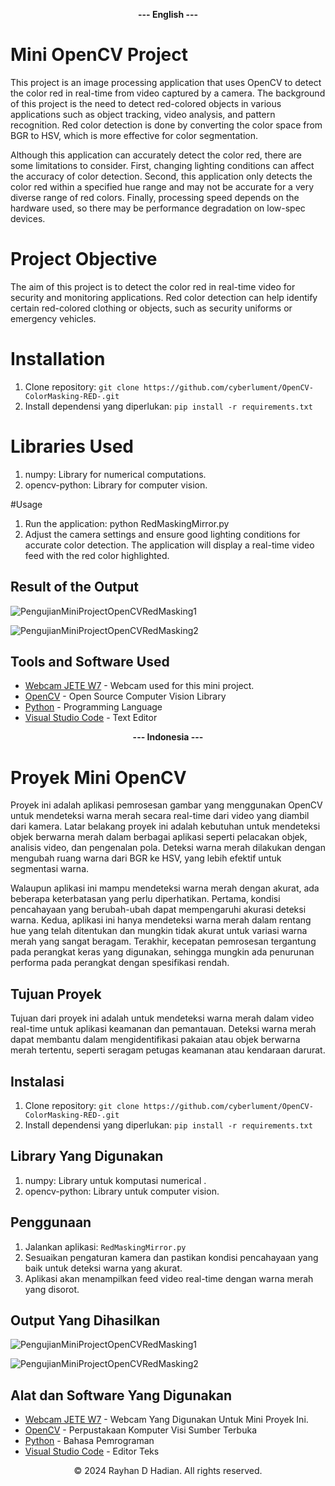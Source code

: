 <p align="center">
  <b>--- English ---</b>
</p>

# Mini OpenCV Project
This project is an image processing application that uses OpenCV to detect the color red in real-time from video captured by a camera. The background of this project is the need to detect red-colored objects in various applications such as object tracking, video analysis, and pattern recognition. Red color detection is done by converting the color space from BGR to HSV, which is more effective for color segmentation.

Although this application can accurately detect the color red, there are some limitations to consider. First, changing lighting conditions can affect the accuracy of color detection. Second, this application only detects the color red within a specified hue range and may not be accurate for a very diverse range of red colors. Finally, processing speed depends on the hardware used, so there may be performance degradation on low-spec devices.

# Project Objective
The aim of this project is to detect the color red in real-time video for security and monitoring applications. Red color detection can help identify certain red-colored clothing or objects, such as security uniforms or emergency vehicles.

# Installation
1. Clone repository: `git clone https://github.com/cyberlument/OpenCV-ColorMasking-RED-.git`
2. Install dependensi yang diperlukan: `pip install -r requirements.txt`

# Libraries Used
1. numpy: Library for numerical computations.
2. opencv-python: Library for computer vision.

#Usage
1. Run the application: python RedMaskingMirror.py
2. Adjust the camera settings and ensure good lighting conditions for accurate color detection.
The application will display a real-time video feed with the red color highlighted.

## Result of the Output
![PengujianMiniProjectOpenCVRedMasking1](https://github.com/Cyberlument/OpenCV-ColorMasking-RED-/assets/101156094/10dce2f1-8940-496a-9804-6c3d258e39e9)

![PengujianMiniProjectOpenCVRedMasking2](https://github.com/Cyberlument/OpenCV-ColorMasking-RED-/assets/101156094/196a72d7-c6d1-490c-9094-53b5e05d977c)

## Tools and Software Used

- [Webcam JETE W7](https://jete.id/product/webcam-jete-w7-full-hd-1080px/) - Webcam used for this mini project.
- [OpenCV](https://opencv.org/) -  Open Source Computer Vision Library
- [Python](https://www.python.org/) - Programming Language
- [Visual Studio Code](https://code.visualstudio.com/) - Text Editor

<p align="center">
  <b>--- Indonesia ---</b>
</p>


# Proyek Mini OpenCV

Proyek ini adalah aplikasi pemrosesan gambar yang menggunakan OpenCV untuk mendeteksi warna merah secara real-time dari video yang diambil dari kamera. Latar belakang proyek ini adalah kebutuhan untuk mendeteksi objek berwarna merah dalam berbagai aplikasi seperti pelacakan objek, analisis video, dan pengenalan pola. Deteksi warna merah dilakukan dengan mengubah ruang warna dari BGR ke HSV, yang lebih efektif untuk segmentasi warna.

Walaupun aplikasi ini mampu mendeteksi warna merah dengan akurat, ada beberapa keterbatasan yang perlu diperhatikan. Pertama, kondisi pencahayaan yang berubah-ubah dapat mempengaruhi akurasi deteksi warna. Kedua, aplikasi ini hanya mendeteksi warna merah dalam rentang hue yang telah ditentukan dan mungkin tidak akurat untuk variasi warna merah yang sangat beragam. Terakhir, kecepatan pemrosesan tergantung pada perangkat keras yang digunakan, sehingga mungkin ada penurunan performa pada perangkat dengan spesifikasi rendah.

## Tujuan Proyek

Tujuan dari proyek ini adalah untuk mendeteksi warna merah dalam video real-time untuk aplikasi keamanan dan pemantauan. Deteksi warna merah dapat membantu dalam mengidentifikasi pakaian atau objek berwarna merah tertentu, seperti seragam petugas keamanan atau kendaraan darurat.

## Instalasi

1. Clone repository: `git clone https://github.com/cyberlument/OpenCV-ColorMasking-RED-.git`
2. Install dependensi yang diperlukan: `pip install -r requirements.txt`

## Library Yang Digunakan

1. numpy: Library untuk komputasi numerical .
2. opencv-python: Library untuk computer vision.

## Penggunaan

1. Jalankan aplikasi: `RedMaskingMirror.py`
2. Sesuaikan pengaturan kamera dan pastikan kondisi pencahayaan yang baik untuk deteksi warna yang akurat.
3. Aplikasi akan menampilkan feed video real-time dengan warna merah yang disorot.

## Output Yang Dihasilkan
![PengujianMiniProjectOpenCVRedMasking1](https://github.com/Cyberlument/OpenCV-ColorMasking-RED-/assets/101156094/10dce2f1-8940-496a-9804-6c3d258e39e9)

![PengujianMiniProjectOpenCVRedMasking2](https://github.com/Cyberlument/OpenCV-ColorMasking-RED-/assets/101156094/196a72d7-c6d1-490c-9094-53b5e05d977c)

## Alat dan Software Yang Digunakan

- [Webcam JETE W7](https://jete.id/product/webcam-jete-w7-full-hd-1080px/) - Webcam Yang Digunakan Untuk Mini Proyek Ini.
- [OpenCV](https://opencv.org/) - Perpustakaan Komputer Visi Sumber Terbuka
- [Python](https://www.python.org/) - Bahasa Pemrograman
- [Visual Studio Code](https://code.visualstudio.com/) - Editor Teks

<p align="center">
  &copy; 2024 Rayhan D Hadian. All rights reserved.
</p>
